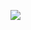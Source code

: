 ![](https://images.unsplash.com/photo-1560321941-84a23c5fce8c?ixlib=rb-1.2.1&ixid=eyJhcHBfaWQiOjEyMDd9&auto=format&fit=crop&w=1050&q=80)
